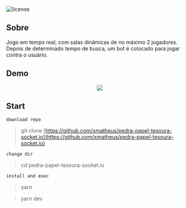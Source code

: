 ![license](https://img.shields.io/github/license/xmatheus/pedra-papel-tesoura-socket.io?style=for-the-badge) 

## Sobre

Jogo em tempo real, com salas dinâmicas de no máximo 2 jogadores.
Depois de determinado tempo de busca, um bot é colocado para jogar contra o usuário.

## Demo

<p align="center">
  <img src="https://user-images.githubusercontent.com/34286800/84929497-e2d22b80-b09d-11ea-9b5e-c118fd0cae94.gif">
</p>

## Start

`download repo`
> git clone [https://github.com/xmatheus/pedra-papel-tesoura-socket.io](https://github.com/xmatheus/pedra-papel-tesoura-socket.io)
> 
`change dir`
> cd pedra-papel-tesoura-socket.io

`install and exec`
> yarn

> yarn dev





